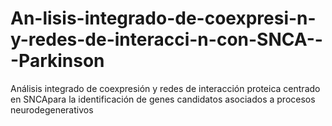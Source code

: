 # An-lisis-integrado-de-coexpresi-n-y-redes-de-interacci-n-con-SNCA---Parkinson
Análisis integrado de coexpresión y redes de interacción proteica centrado en SNCApara la identificación de genes candidatos asociados a procesos neurodegenerativos 

